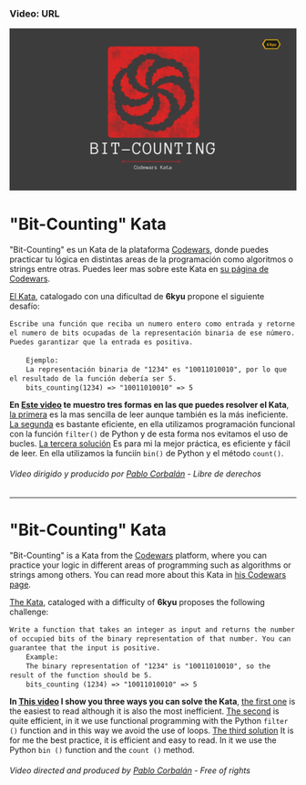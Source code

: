 ### Video: URL
![Video banner](https://github.com/PabloCorbCon/youtube/blob/master/bit_counting_solution/images/banner.png "banner")
# "Bit-Counting" Kata
"Bit-Counting" es un Kata de la plataforma [Codewars](https://www.codewars.com), donde puedes practicar tu lógica en distintas areas de la programación como algoritmos o strings entre otras.
Puedes leer mas sobre este Kata en [su página de Codewars](https://www.codewars.com/kata/526571aae218b8ee490006f4).

[El Kata](https://www.codewars.com/kata/526571aae218b8ee490006f4), catalogado con una dificultad de **6kyu** propone el siguiente desafío:
```
Escribe una función que reciba un numero entero como entrada y retorne el numero de bits ocupadas de la representación binaria de ese número. Puedes garantizar que la entrada es positiva.

 	Ejemplo:
 	La representación binaria de "1234" es "10011010010", por lo que el resultado de la función debería ser 5.
 	bits_counting(1234) => "10011010010" => 5
```
**En [Este video](URL) te muestro tres formas en las que puedes resolver el Kata**, [la primera](https://github.com/PabloCorbCon/youtube/blob/master/bit_counting_solution/solution_1.py) es la mas sencilla de leer aunque también es la más ineficiente. [La segunda](https://github.com/PabloCorbCon/youtube/blob/master/bit_counting_solution/solution_2.py) es bastante eficiente, en ella utilizamos programación funcional con la función `filter()` de Python y de esta forma nos evitamos el uso de bucles. [La tercera solución](https://github.com/PabloCorbCon/youtube/blob/master/bit_counting_solution/solution_3.py) Es para mi la mejor práctica, es eficiente y fácil de leer. En ella utilizamos la funciín `bin()` de Python y el método `count()`.
###### Video dirigido y producido por [Pablo Corbalán](https://github.com/PabloCorbCon) - Libre de derechos
---
# "Bit-Counting" Kata
"Bit-Counting" is a Kata from the [Codewars](https://www.codewars.com) platform, where you can practice your logic in different areas of programming such as algorithms or strings among others.
You can read more about this Kata in [his Codewars page](https://www.codewars.com/kata/526571aae218b8ee490006f4).

[The Kata](https://www.codewars.com/kata/526571aae218b8ee490006f4), cataloged with a difficulty of **6kyu** proposes the following challenge:
```
Write a function that takes an integer as input and returns the number of occupied bits of the binary representation of that number. You can guarantee that the input is positive.
	Example:
 	The binary representation of "1234" is "10011010010", so the result of the function should be 5.
 	bits_counting (1234) => "10011010010" => 5
```
**In [This video](URL) I show you three ways you can solve the Kata**, [the first one](https://github.com/PabloCorbCon/youtube/blob/master/bit_counting_solution/solution_1.py ) is the easiest to read although it is also the most inefficient. [The second](https://github.com/PabloCorbCon/youtube/blob/master/bit_counting_solution/solution_2.py) is quite efficient, in it we use functional programming with the Python `filter ()` function and in this way we avoid the use of loops. [The third solution](https://github.com/PabloCorbCon/youtube/blob/master/bit_counting_solution/solution_3.py) It is for me the best practice, it is efficient and easy to read. In it we use the Python `bin ()` function and the `count ()` method.
###### Video directed and produced by [Pablo Corbalán](https://github.com/PabloCorbCon) - Free of rights